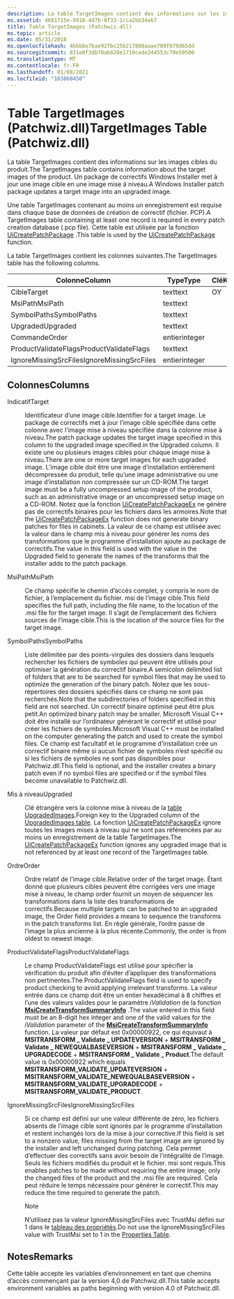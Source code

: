 ```yaml
---
description: La table TargetImages contient des informations sur les images cibles du produit. Un package de correctifs Windows Installer met à jour une image cible en une image mise à niveau.
ms.assetid: 4681715e-9918-4d7b-8f33-1cca2bb34eb7
title: Table TargetImages (Patchwiz.dll)
ms.topic: article
ms.date: 05/31/2018
ms.openlocfilehash: 4bbb8e7bae92fbc25b217808aaae709f079d65dd
ms.sourcegitcommit: 831e8f3db78ab820e1710cede244553c70e50500
ms.translationtype: MT
ms.contentlocale: fr-FR
ms.lasthandoff: 01/08/2021
ms.locfileid: "103868450"
---
```

# <a name="targetimages-table-patchwizdll"></a><span data-ttu-id="0ca6b-104">Table TargetImages (Patchwiz.dll)</span><span class="sxs-lookup"><span data-stu-id="0ca6b-104">TargetImages Table (Patchwiz.dll)</span></span>

<span data-ttu-id="0ca6b-105">La table TargetImages contient des informations sur les images cibles du produit.</span><span class="sxs-lookup"><span data-stu-id="0ca6b-105">The TargetImages table contains information about the target images of the product.</span></span> <span data-ttu-id="0ca6b-106">Un package de correctifs Windows Installer met à jour une image cible en une image mise à niveau.</span><span class="sxs-lookup"><span data-stu-id="0ca6b-106">A Windows Installer patch package updates a target image into an upgraded image.</span></span>

<span data-ttu-id="0ca6b-107">Une table TargetImages contenant au moins un enregistrement est requise dans chaque base de données de création de correctif (fichier. PCP).</span><span class="sxs-lookup"><span data-stu-id="0ca6b-107">A TargetImages table containing at least one record is required in every patch creation database (.pcp file).</span></span> <span data-ttu-id="0ca6b-108">Cette table est utilisée par la fonction [UiCreatePatchPackage](uicreatepatchpackage-patchwiz-dll-.md) .</span><span class="sxs-lookup"><span data-stu-id="0ca6b-108">This table is used by the [UiCreatePatchPackage](uicreatepatchpackage-patchwiz-dll-.md) function.</span></span>

<span data-ttu-id="0ca6b-109">La table TargetImages contient les colonnes suivantes.</span><span class="sxs-lookup"><span data-stu-id="0ca6b-109">The TargetImages table has the following columns.</span></span>



| <span data-ttu-id="0ca6b-110">Colonne</span><span class="sxs-lookup"><span data-stu-id="0ca6b-110">Column</span></span>                | <span data-ttu-id="0ca6b-111">Type</span><span class="sxs-lookup"><span data-stu-id="0ca6b-111">Type</span></span>    | <span data-ttu-id="0ca6b-112">Clé</span><span class="sxs-lookup"><span data-stu-id="0ca6b-112">Key</span></span> | <span data-ttu-id="0ca6b-113">Nullable</span><span class="sxs-lookup"><span data-stu-id="0ca6b-113">Nullable</span></span> |
|-----------------------|---------|-----|----------|
| <span data-ttu-id="0ca6b-114">Cible</span><span class="sxs-lookup"><span data-stu-id="0ca6b-114">Target</span></span>                | <span data-ttu-id="0ca6b-115">text</span><span class="sxs-lookup"><span data-stu-id="0ca6b-115">text</span></span>    | <span data-ttu-id="0ca6b-116">O</span><span class="sxs-lookup"><span data-stu-id="0ca6b-116">Y</span></span>   | <span data-ttu-id="0ca6b-117">N</span><span class="sxs-lookup"><span data-stu-id="0ca6b-117">N</span></span>        |
| <span data-ttu-id="0ca6b-118">MsiPath</span><span class="sxs-lookup"><span data-stu-id="0ca6b-118">MsiPath</span></span>               | <span data-ttu-id="0ca6b-119">text</span><span class="sxs-lookup"><span data-stu-id="0ca6b-119">text</span></span>    |     | <span data-ttu-id="0ca6b-120">N</span><span class="sxs-lookup"><span data-stu-id="0ca6b-120">N</span></span>        |
| <span data-ttu-id="0ca6b-121">SymbolPaths</span><span class="sxs-lookup"><span data-stu-id="0ca6b-121">SymbolPaths</span></span>           | <span data-ttu-id="0ca6b-122">text</span><span class="sxs-lookup"><span data-stu-id="0ca6b-122">text</span></span>    |     | <span data-ttu-id="0ca6b-123">O</span><span class="sxs-lookup"><span data-stu-id="0ca6b-123">Y</span></span>        |
| <span data-ttu-id="0ca6b-124">Upgraded</span><span class="sxs-lookup"><span data-stu-id="0ca6b-124">Upgraded</span></span>              | <span data-ttu-id="0ca6b-125">text</span><span class="sxs-lookup"><span data-stu-id="0ca6b-125">text</span></span>    |     | <span data-ttu-id="0ca6b-126">N</span><span class="sxs-lookup"><span data-stu-id="0ca6b-126">N</span></span>        |
| <span data-ttu-id="0ca6b-127">Commande</span><span class="sxs-lookup"><span data-stu-id="0ca6b-127">Order</span></span>                 | <span data-ttu-id="0ca6b-128">entier</span><span class="sxs-lookup"><span data-stu-id="0ca6b-128">integer</span></span> |     | <span data-ttu-id="0ca6b-129">N</span><span class="sxs-lookup"><span data-stu-id="0ca6b-129">N</span></span>        |
| <span data-ttu-id="0ca6b-130">ProductValidateFlags</span><span class="sxs-lookup"><span data-stu-id="0ca6b-130">ProductValidateFlags</span></span>  | <span data-ttu-id="0ca6b-131">text</span><span class="sxs-lookup"><span data-stu-id="0ca6b-131">text</span></span>    |     | <span data-ttu-id="0ca6b-132">O</span><span class="sxs-lookup"><span data-stu-id="0ca6b-132">Y</span></span>        |
| <span data-ttu-id="0ca6b-133">IgnoreMissingSrcFiles</span><span class="sxs-lookup"><span data-stu-id="0ca6b-133">IgnoreMissingSrcFiles</span></span> | <span data-ttu-id="0ca6b-134">entier</span><span class="sxs-lookup"><span data-stu-id="0ca6b-134">integer</span></span> |     | <span data-ttu-id="0ca6b-135">N</span><span class="sxs-lookup"><span data-stu-id="0ca6b-135">N</span></span>        |



 

## <a name="columns"></a><span data-ttu-id="0ca6b-136">Colonnes</span><span class="sxs-lookup"><span data-stu-id="0ca6b-136">Columns</span></span>

<dl> <dt>

<span data-ttu-id="0ca6b-137"><span id="Target"></span><span id="target"></span><span id="TARGET"></span>Indicatif</span><span class="sxs-lookup"><span data-stu-id="0ca6b-137"><span id="Target"></span><span id="target"></span><span id="TARGET"></span>Target</span></span>
</dt> <dd>

<span data-ttu-id="0ca6b-138">Identificateur d’une image cible.</span><span class="sxs-lookup"><span data-stu-id="0ca6b-138">Identifier for a target image.</span></span> <span data-ttu-id="0ca6b-139">Le package de correctifs met à jour l’image cible spécifiée dans cette colonne avec l’image mise à niveau spécifiée dans la colonne mise à niveau.</span><span class="sxs-lookup"><span data-stu-id="0ca6b-139">The patch package updates the target image specified in this column to the upgraded image specified in the Upgraded column.</span></span> <span data-ttu-id="0ca6b-140">Il existe une ou plusieurs images cibles pour chaque image mise à niveau.</span><span class="sxs-lookup"><span data-stu-id="0ca6b-140">There are one or more target images for each upgraded image.</span></span> <span data-ttu-id="0ca6b-141">L’image cible doit être une image d’installation entièrement décompressée du produit, telle qu’une image administrative ou une image d’installation non compressée sur un CD-ROM.</span><span class="sxs-lookup"><span data-stu-id="0ca6b-141">The target image must be a fully uncompressed setup image of the product, such as an administrative image or an uncompressed setup image on a CD-ROM.</span></span> <span data-ttu-id="0ca6b-142">Notez que la fonction [UiCreatePatchPackageEx](uicreatepatchpackageex--patchwiz-dll-.md) ne génère pas de correctifs binaires pour les fichiers dans les armoires.</span><span class="sxs-lookup"><span data-stu-id="0ca6b-142">Note that the [UiCreatePatchPackageEx](uicreatepatchpackageex--patchwiz-dll-.md) function does not generate binary patches for files in cabinets.</span></span> <span data-ttu-id="0ca6b-143">La valeur de ce champ est utilisée avec la valeur dans le champ mis à niveau pour générer les noms des transformations que le programme d’installation ajoute au package de correctifs.</span><span class="sxs-lookup"><span data-stu-id="0ca6b-143">The value in this field is used with the value in the Upgraded field to generate the names of the transforms that the installer adds to the patch package.</span></span>

</dd> <dt>

<span data-ttu-id="0ca6b-144"><span id="MsiPath"></span><span id="msipath"></span><span id="MSIPATH"></span>MsiPath</span><span class="sxs-lookup"><span data-stu-id="0ca6b-144"><span id="MsiPath"></span><span id="msipath"></span><span id="MSIPATH"></span>MsiPath</span></span>
</dt> <dd>

<span data-ttu-id="0ca6b-145">Ce champ spécifie le chemin d’accès complet, y compris le nom de fichier, à l’emplacement du fichier. msi de l’image cible.</span><span class="sxs-lookup"><span data-stu-id="0ca6b-145">This field specifies the full path, including the file name, to the location of the .msi file for the target image.</span></span> <span data-ttu-id="0ca6b-146">Il s’agit de l’emplacement des fichiers sources de l’image cible.</span><span class="sxs-lookup"><span data-stu-id="0ca6b-146">This is the location of the source files for the target image.</span></span>

</dd> <dt>

<span data-ttu-id="0ca6b-147"><span id="SymbolPaths"></span><span id="symbolpaths"></span><span id="SYMBOLPATHS"></span>SymbolPaths</span><span class="sxs-lookup"><span data-stu-id="0ca6b-147"><span id="SymbolPaths"></span><span id="symbolpaths"></span><span id="SYMBOLPATHS"></span>SymbolPaths</span></span>
</dt> <dd>

<span data-ttu-id="0ca6b-148">Liste délimitée par des points-virgules des dossiers dans lesquels rechercher les fichiers de symboles qui peuvent être utilisés pour optimiser la génération du correctif binaire.</span><span class="sxs-lookup"><span data-stu-id="0ca6b-148">A semicolon delimited list of folders that are to be searched for symbol files that may be used to optimize the generation of the binary patch.</span></span> <span data-ttu-id="0ca6b-149">Notez que les sous-répertoires des dossiers spécifiés dans ce champ ne sont pas recherchés.</span><span class="sxs-lookup"><span data-stu-id="0ca6b-149">Note that the subdirectories of folders specified in this field are not searched.</span></span> <span data-ttu-id="0ca6b-150">Un correctif binaire optimisé peut être plus petit.</span><span class="sxs-lookup"><span data-stu-id="0ca6b-150">An optimized binary patch may be smaller.</span></span> <span data-ttu-id="0ca6b-151">Microsoft Visual C++ doit être installé sur l’ordinateur générant le correctif et utilisé pour créer les fichiers de symboles.</span><span class="sxs-lookup"><span data-stu-id="0ca6b-151">Microsoft Visual C++ must be installed on the computer generating the patch and used to create the symbol files.</span></span> <span data-ttu-id="0ca6b-152">Ce champ est facultatif et le programme d’installation crée un correctif binaire même si aucun fichier de symboles n’est spécifié ou si les fichiers de symboles ne sont pas disponibles pour Patchwiz.dll.</span><span class="sxs-lookup"><span data-stu-id="0ca6b-152">This field is optional, and the installer creates a binary patch even if no symbol files are specified or if the symbol files become unavailable to Patchwiz.dll.</span></span>

</dd> <dt>

<span data-ttu-id="0ca6b-153"><span id="Upgraded"></span><span id="upgraded"></span><span id="UPGRADED"></span>Mis à niveau</span><span class="sxs-lookup"><span data-stu-id="0ca6b-153"><span id="Upgraded"></span><span id="upgraded"></span><span id="UPGRADED"></span>Upgraded</span></span>
</dt> <dd>

<span data-ttu-id="0ca6b-154">Clé étrangère vers la colonne mise à niveau de la [table UpgradedImages](upgradedimages-table-patchwiz-dll-.md).</span><span class="sxs-lookup"><span data-stu-id="0ca6b-154">Foreign key to the Upgraded column of the [UpgradedImages table](upgradedimages-table-patchwiz-dll-.md).</span></span> <span data-ttu-id="0ca6b-155">La fonction [UiCreatePatchPackageEx](uicreatepatchpackageex--patchwiz-dll-.md) ignore toutes les images mises à niveau qui ne sont pas référencées par au moins un enregistrement de la table TargetImages.</span><span class="sxs-lookup"><span data-stu-id="0ca6b-155">The [UiCreatePatchPackageEx](uicreatepatchpackageex--patchwiz-dll-.md) function ignores any upgraded image that is not referenced by at least one record of the TargetImages table.</span></span>

</dd> <dt>

<span data-ttu-id="0ca6b-156"><span id="Order"></span><span id="order"></span><span id="ORDER"></span>Ordre</span><span class="sxs-lookup"><span data-stu-id="0ca6b-156"><span id="Order"></span><span id="order"></span><span id="ORDER"></span>Order</span></span>
</dt> <dd>

<span data-ttu-id="0ca6b-157">Ordre relatif de l’image cible.</span><span class="sxs-lookup"><span data-stu-id="0ca6b-157">Relative order of the target image.</span></span> <span data-ttu-id="0ca6b-158">Étant donné que plusieurs cibles peuvent être corrigées vers une image mise à niveau, le champ order fournit un moyen de séquencer les transformations dans la liste des transformations de correctifs.</span><span class="sxs-lookup"><span data-stu-id="0ca6b-158">Because multiple targets can be patched to an upgraded image, the Order field provides a means to sequence the transforms in the patch transforms list.</span></span> <span data-ttu-id="0ca6b-159">En règle générale, l’ordre passe de l’image la plus ancienne à la plus récente.</span><span class="sxs-lookup"><span data-stu-id="0ca6b-159">Commonly, the order is from oldest to newest image.</span></span>

</dd> <dt>

<span data-ttu-id="0ca6b-160"><span id="ProductValidateFlags"></span><span id="productvalidateflags"></span><span id="PRODUCTVALIDATEFLAGS"></span>ProductValidateFlags</span><span class="sxs-lookup"><span data-stu-id="0ca6b-160"><span id="ProductValidateFlags"></span><span id="productvalidateflags"></span><span id="PRODUCTVALIDATEFLAGS"></span>ProductValidateFlags</span></span>
</dt> <dd>

<span data-ttu-id="0ca6b-161">Le champ ProductValidateFlags est utilisé pour spécifier la vérification du produit afin d’éviter d’appliquer des transformations non pertinentes.</span><span class="sxs-lookup"><span data-stu-id="0ca6b-161">The ProductValidateFlags field is used to specify product checking to avoid applying irrelevant transforms.</span></span> <span data-ttu-id="0ca6b-162">La valeur entrée dans ce champ doit être un entier hexadécimal à 8 chiffres et l’une des valeurs valides pour le paramètre *iValidation* de la fonction [**MsiCreateTransformSummaryInfo**](/windows/desktop/api/Msiquery/nf-msiquery-msicreatetransformsummaryinfoa) .</span><span class="sxs-lookup"><span data-stu-id="0ca6b-162">The value entered in this field must be an 8-digit hex integer and one of the valid values for the *iValidation* parameter of the [**MsiCreateTransformSummaryInfo**](/windows/desktop/api/Msiquery/nf-msiquery-msicreatetransformsummaryinfoa) function.</span></span> <span data-ttu-id="0ca6b-163">La valeur par défaut est 0x00000922, ce qui équivaut à **MSITRANSFORM \_ Validate \_ UPDATEVERSION**  +  **MSITRANSFORM \_ Validate \_ NEWEQUALBASEVERSION**  +  **MSITRANSFORM \_ Validate \_ UPGRADECODE**  +  **MSITRANSFORM \_ Validate \_ Product**.</span><span class="sxs-lookup"><span data-stu-id="0ca6b-163">The default value is 0x00000922 which equals **MSITRANSFORM\_VALIDATE\_UPDATEVERSION** + **MSITRANSFORM\_VALIDATE\_NEWEQUALBASEVERSION** + **MSITRANSFORM\_VALIDATE\_UPGRADECODE** + **MSITRANSFORM\_VALIDATE\_PRODUCT**.</span></span>

</dd> <dt>

<span data-ttu-id="0ca6b-164"><span id="IgnoreMissingSrcFiles"></span><span id="ignoremissingsrcfiles"></span><span id="IGNOREMISSINGSRCFILES"></span>IgnoreMissingSrcFiles</span><span class="sxs-lookup"><span data-stu-id="0ca6b-164"><span id="IgnoreMissingSrcFiles"></span><span id="ignoremissingsrcfiles"></span><span id="IGNOREMISSINGSRCFILES"></span>IgnoreMissingSrcFiles</span></span>
</dt> <dd>

<span data-ttu-id="0ca6b-165">Si ce champ est défini sur une valeur différente de zéro, les fichiers absents de l’image cible sont ignorés par le programme d’installation et restent inchangés lors de la mise à jour corrective.</span><span class="sxs-lookup"><span data-stu-id="0ca6b-165">If this field is set to a nonzero value, files missing from the target image are ignored by the installer and left unchanged during patching.</span></span> <span data-ttu-id="0ca6b-166">Cela permet d’effectuer des correctifs sans avoir besoin de l’intégralité de l’image. Seuls les fichiers modifiés du produit et le fichier. msi sont requis.</span><span class="sxs-lookup"><span data-stu-id="0ca6b-166">This enables patches to be made without requiring the entire image; only the changed files of the product and the .msi file are required.</span></span> <span data-ttu-id="0ca6b-167">Cela peut réduire le temps nécessaire pour générer le correctif.</span><span class="sxs-lookup"><span data-stu-id="0ca6b-167">This may reduce the time required to generate the patch.</span></span>

> [!Note]  
> <span data-ttu-id="0ca6b-168">N’utilisez pas la valeur IgnoreMissingSrcFiles avec TrustMsi défini sur 1 dans le [tableau des propriétés](properties-table-patchwiz-dll-.md).</span><span class="sxs-lookup"><span data-stu-id="0ca6b-168">Do not use the IgnoreMissingSrcFiles value with TrustMsi set to 1 in the [Properties Table](properties-table-patchwiz-dll-.md).</span></span>

 

</dd> </dl>

## <a name="remarks"></a><span data-ttu-id="0ca6b-169">Notes</span><span class="sxs-lookup"><span data-stu-id="0ca6b-169">Remarks</span></span>

<span data-ttu-id="0ca6b-170">Cette table accepte les variables d’environnement en tant que chemins d’accès commençant par la version 4,0 de Patchwiz.dll.</span><span class="sxs-lookup"><span data-stu-id="0ca6b-170">This table accepts environment variables as paths beginning with version 4.0 of Patchwiz.dll.</span></span>

 

 




